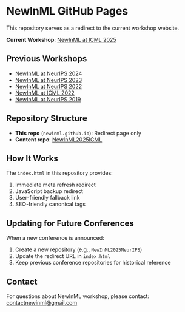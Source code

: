# NewInML GitHub Pages

This repository serves as a redirect to the current workshop website.

**Current Workshop**: [NewInML at ICML 2025](https://newinml.github.io/NewInML2025ICML/)

## Previous Workshops
- [NewInML at NeurIPS 2024](https://nehzux.github.io/NewInML2023NeurIPS)
- [NewInML at NeurIPS 2023](https://newinml.github.io/newinml2023.html)
- [NewInML at NeurIPS 2022](https://nehzux.github.io/NewInML2022NeurIPS/)
- [NewInML at ICML 2022](https://ablacan.github.io/NewInML2022_ICML/)
- [NewInML at NeurIPS 2019](https://nehzux.github.io/NewInML2019/)

## Repository Structure

- **This repo** (`newinml.github.io`): Redirect page only
- **Content repo**: [NewInML2025ICML](https://github.com/NewInML/NewInML2025ICML)

## How It Works

The `index.html` in this repository provides:
1. Immediate meta refresh redirect
2. JavaScript backup redirect
3. User-friendly fallback link
4. SEO-friendly canonical tags

## Updating for Future Conferences

When a new conference is announced:

1. Create a new repository (e.g., `NewInML2025NeurIPS`)
2. Update the redirect URL in `index.html`
3. Keep previous conference repositories for historical reference

## Contact

For questions about NewInML workshop, please contact: contactnewinml@gmail.com
